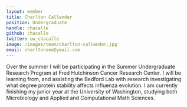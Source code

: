 ```yaml
---
layout: member
title: Charlton Callender
position: Undergraduate
handle: chacalle
github: chacalle
twitter: uw_chacalle 
image: /images/team/charlton-callender.jpg
email: charltonsee@ymail.com
---
```


Over the summer I will be participating in the Summer Undergraduate Research Program at Fred Hutchinson Cancer Research Center. I will be learning from, and assisting the Bedford Lab with research investigating what degree protein stability affects influenza evolution. I am currently finishing my junior year at the University of Washington, studying both Microbiology and Applied and Computational Math Sciences.
